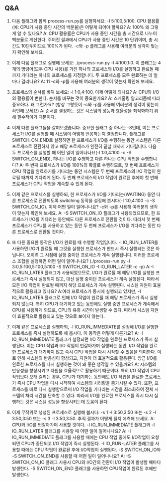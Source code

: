 ## Q&A

1. 다음 플래그와 함께 process-run.py를 실행하세요: -l 5:100,5:100. 
CPU 활용률(예: CPU가 사용 중인 시간의 백분율)은 어떻게 되어야 할까요?
A: 100%
왜 그렇게 알 수 있나요? 
A: CPU 활용률은 CPU가 사용 중인 시간을 총 시간으로 나누어 백분율로 계산한다.
주어진 결과에서 CPU가 사용 중인 시간은 10 단위이며, 총 시간도 10단위이므로 100%가 된다.
-c와 -p 플래그를 사용해 여러분의 생각이 맞는지 확인해 보세요.

2. 이제 다음 플래그로 실행해 보세요: ./process-run.py -l 4:100,1:0. 
이 플래그는 4개의 명령어(모두 CPU 사용)를 가진 하나의 프로세스와 I/O를 실행하고 완료될 때까지 기다리는 하나의 프로세스를 지정합니다. 
두 프로세스를 모두 완료하는 데 얼마나 걸리나요?
A: 11
-c와 -p를 사용해 여러분의 생각이 맞는지 확인해 보세요.

3. 프로세스의 순서를 바꿔 보세요: -l 1:0,4:100. 
이제 어떻게 되나요? 
A: CPU와 I/O의 활용률이 변한다.
순서를 바꾸는 것이 중요한가요? 
A: 스케줄링 알고리즘에 따라 중요하다.
왜 그런가요? (항상 그렇듯이 -c와 -p를 사용해 여러분의 생각이 맞는지 확인해 보세요)
A: 순서를 결정하는 것은 시스템의 성능과 효율성을 최적화하기 위해 필수적이기 때문이다.

4. 이제 다른 플래그들을 살펴보겠습니다. 
중요한 플래그 중 하나는 -S인데, 이는 프로세스가 I/O를 실행할 때 시스템이 어떻게 반응하는지 결정합니다. 
플래그를 SWITCH_ON_END로 설정하면 한 프로세스가 I/O를 수행하는 동안 시스템은 다른 프로세스로 전환하지 않고 해당 프로세스가 완전히 끝날 때까지 기다립니다. 
다음 두 프로세스를 실행할 때 어떤 일이 일어나나요(-l 1:0,4:100 -c -S SWITCH_ON_END), 하나는 I/O를 수행하고 다른 하나는 CPU 작업을 수행합니다?
A: 두 번째 프로세스가 I/O를 100%의 확률로 수행하므로, 첫 번째 프로세스가 CPU 작업을 완료하기를 기다리는 동안 시스템은 두 번째 프로세스의 I/O 작업이 완료될 때까지 기다리게 된다. 
두 번째 프로세스의 I/O 작업이 완료된 후에야 첫 번째 프로세스가 CPU 작업을 계속할 수 있게 된다.

5. 이제 같은 프로세스를 실행하되, 한 프로세스가 I/O를 기다리는(WAITING) 동안 다른 프로세스로 전환되도록 switching 동작을 설정해 봅시다(-l 1:0,4:100 -c -S SWITCH_ON_IO). 
이제 어떤 일이 일어나나요? -c와 -p를 사용해 여러분의 생각이 맞는지 확인해 보세요.
A: -S SWITCH_ON_IO 플래그가 사용되었으므로, 한 프로세스가 I/O를 기다리는 동안에도 다른 프로세스로 전환될 것이다. 
따라서 첫 번째 프로세스가 CPU를 사용하고 있는 동안 두 번째 프로세스가 I/O를 기다리는 동안 다른 프로세스로 전환될 것이다.

6. 또 다른 중요한 동작은 I/O가 완료될 때 수행할 작업입니다. 
-I IO_RUN_LATER를 사용하면 I/O가 완료될 때 그것을 실행한 프로세스가 반드시 즉시 실행되는 것은 아닙니다. 
오히려 그 시점에 실행 중이던 프로세스가 계속 실행됩니다. 
이러한 프로세스 조합을 실행하면 어떤 일이 일어나나요? (./process-run.py -l 3:0,5:100,5:100,5:100 -S SWITCH_ON_IO -I IO_RUN_LATER -c -p) 
A:-I IO_RUN_LATER 플래그가 사용되었으므로, I/O가 완료될 때 해당 I/O를 실행한 프로세스가 즉시 실행되지 않고, 대신 실행 중이던 프로세스가 계속 실행된다. 
따라서 모든 I/O 작업이 완료될 때까지 해당 프로세스가 계속 실행된다.
시스템 자원이 효율적으로 활용되고 있나요?
A:여러 프로세스가 동시에 실행되고 있지만, -I IO_RUN_LATER 플래그로 인해 I/O 작업이 완료될 때 해당 프로세스가 즉시 실행되지 않는다.
특히 CPU가 대기하고 있는 동안에도 실행 중인 프로세스가 계속해서 CPU를 사용하게 되므로, CPU의 유휴 시간이 발생할 수 있다.
따라서 시스템 자원이 효율적으로 활용되고 있는 것으로 보이지 않는다.

7. 이제 같은 프로세스를 실행하되, -I IO_RUN_IMMEDIATE를 설정해 I/O를 실행한 프로세스를 즉시 실행하도록 해 봅시다. 
이 동작은 어떻게 다른가요? 
A: -I IO_RUN_IMMEDIATE 플래그가 설정되면 I/O 작업을 완료한 프로세스가 즉시 실행된다. 
이는 CPU 작업과 I/O 작업이 번갈아가며 실행되는 동안, I/O 작업을 완료한 프로세스가 대기하지 않고 즉시 CPU 작업을 다시 시작할 수 있음을 의미한다. 
이로 인해 시스템의 반응성이 향상되고, 자원이 더 효율적으로 활용된다.
방금 I/O를 완료한 프로세스를 다시 실행하는 것이 왜 좋은 생각일 수 있을까요?
A: 시스템의 반응성을 향상시키고 자원을 효율적으로 활용하기 때문이다.
특히 I/O 작업이 CPU 작업보다 오래 걸리는 경우, CPU가 대기하는 동안에도 I/O 작업을 완료한 프로세스가 즉시 CPU 작업을 다시 시작하여 시스템의 처리량을 증가시킬 수 있다.
또한, 프로세스를 바로 다시 실행함으로써 I/O 작업을 기다리는 시간을 최소화하여 전체 시스템의 처리 시간을 단축할 수 있다.
따라서 I/O를 완료한 프로세스를 즉시 다시 실행하는 것은 시스템 성능을 향상시키는데 도움이 된다.

8. 이제 무작위로 생성된 프로세스로 실행해 봅시다: -s 1 -l 3:50,3:50 또는 -s 2 -l 3:50,3:50 또는 -s 3 -l 3:50,3:50. 
추적 결과가 어떻게 될지 예측해 보세요. 
A: CPU와 I/O를 번갈아가며 사용할 것이다.
-I IO_RUN_IMMEDIATE 플래그와 -I IO_RUN_LATER 플래그를 사용할 때 어떤 일이 일어나나요? 
A: -I IO_RUN_IMMEDIATE 플래그를 사용할 때에는 CPU 작업 중에도 I/O작업이 요청되면 CPU가 중단되고 I/O 작업이 즉시 실행된다.
-I IO_RUN-LATER 플래그를 사용할 때에는 CPU 작업이 완료된 후에 I/O작업이 실행된다. 
-S SWITCH_ON_IO와 -S SWITCH_ON_END를 사용할 때 어떤 일이 일어나나요?
A: -S SWITCH_ON_IO 플래그 사용시 CPU와 I/O간의 전환이 I/O 작업이 발생할 때마다 발생한다.
-S SWITCH_ON_END 플래그를 사용하면 CPU작업이 완료된 후에만 발생한다. 

